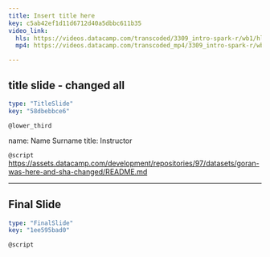 ```yaml
---
title: Insert title here
key: c5ab42ef1d11d6712d40a5dbbc611b35
video_link:
  hls: https://videos.datacamp.com/transcoded/3309_intro-spark-r/wb1/hls-ch4_1.master.m3u8
  mp4: https://videos.datacamp.com/transcoded_mp4/3309_intro-spark-r/wb1/ch4_1.mp4

---
```

## title slide - changed all

```yaml
type: "TitleSlide"
key: "58dbebbce6"
```

`@lower_third`

name: Name Surname
title: Instructor


`@script`
https://assets.datacamp.com/development/repositories/97/datasets/goran-was-here-and-sha-changed/README.md


---
## Final Slide

```yaml
type: "FinalSlide"
key: "1ee595bad0"
```

`@script`


